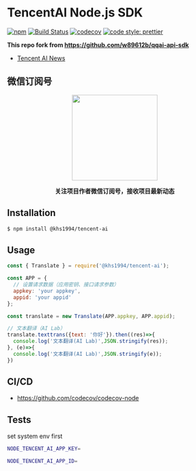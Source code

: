 # TencentAI Node.js SDK

[![npm](https://img.shields.io/npm/v/@khs1994/tencent-ai.svg)](https://www.npmjs.com/package/tencent-ai) [![Build Status](https://travis-ci.com/khs1994-php/tencent-ai-node.svg?branch=master)](https://travis-ci.com/khs1994-php/tencent-ai-node) [![codecov](https://codecov.io/gh/khs1994-php/tencent-ai-node/branch/master/graph/badge.svg)](https://codecov.io/gh/khs1994-php/tencent-ai-node) [![code style: prettier](https://img.shields.io/badge/code_style-prettier-ff69b4.svg?style=flat-square)](https://github.com/prettier/prettier)

**This repo fork from https://github.com/w89612b/qqai-api-sdk**

* [Tencent AI News](https://github.com/khs1994-php/tencent-ai-news)

## 微信订阅号

<p align="center">
<img width="200" src="https://user-images.githubusercontent.com/16733187/46847944-84a96b80-ce19-11e8-9f0c-ec84b2ac463e.jpg">
</p>

<p align="center"><strong>关注项目作者微信订阅号，接收项目最新动态</strong></p>

## Installation

```bash
$ npm install @khs1994/tencent-ai
```

## Usage

```js
const { Translate } = require('@khs1994/tencent-ai');

const APP = {
  // 设置请求数据（应用密钥、接口请求参数）
  appkey: 'your appkey',
  appid: 'your appid'
};

const translate = new Translate(APP.appkey, APP.appid);

// 文本翻译（AI Lab）
translate.texttrans({text: '你好'}).then((res)=>{
  console.log('文本翻译(AI Lab)',JSON.stringify(res));
}, (e)=>{
  console.log('文本翻译(AI Lab)',JSON.stringify(e));
})
```

## CI/CD

* https://github.com/codecov/codecov-node

## Tests

set system env first

```bash
NODE_TENCENT_AI_APP_KEY=

NODE_TENCENT_AI_APP_ID=
```
